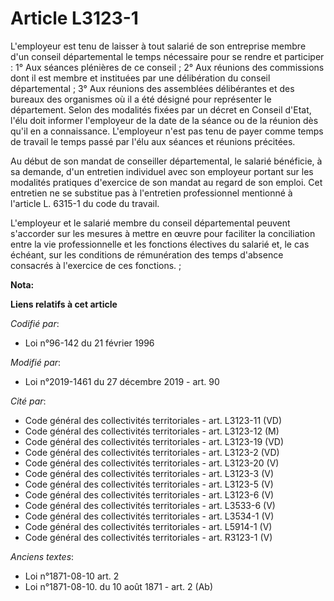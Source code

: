 # Article L3123-1

L'employeur est tenu de laisser à tout salarié de son entreprise membre d'un conseil départemental le temps nécessaire pour
se rendre et participer : 1° Aux séances plénières de ce conseil ; 2° Aux réunions des commissions dont il est membre et
instituées par une délibération du conseil départemental ; 3° Aux réunions des assemblées délibérantes et des bureaux des
organismes où il a été désigné pour représenter le département. Selon des modalités fixées par un décret en Conseil d'Etat,
l'élu doit informer l'employeur de la date de la séance ou de la réunion dès qu'il en a connaissance. L'employeur n'est pas
tenu de payer comme temps de travail le temps passé par l'élu aux séances et réunions précitées.

Au début de son mandat de conseiller départemental, le salarié bénéficie, à sa demande, d'un entretien individuel avec son
employeur portant sur les modalités pratiques d'exercice de son mandat au regard de son emploi. Cet entretien ne se substitue
pas à l'entretien professionnel mentionné à l'article L. 6315-1 du code du travail.

L'employeur et le salarié membre du conseil départemental peuvent s'accorder sur les mesures à mettre en œuvre pour faciliter
la conciliation entre la vie professionnelle et les fonctions électives du salarié et, le cas échéant, sur les conditions de
rémunération des temps d'absence consacrés à l'exercice de ces fonctions. ;

**Nota:**



**Liens relatifs à cet article**

_Codifié par_:

  - Loi n°96-142 du 21 février 1996

_Modifié par_:

  - Loi n°2019-1461 du 27 décembre 2019 - art. 90

_Cité par_:

  - Code général des collectivités territoriales - art. L3123-11 (VD)
  - Code général des collectivités territoriales - art. L3123-12 (M)
  - Code général des collectivités territoriales - art. L3123-19 (VD)
  - Code général des collectivités territoriales - art. L3123-2 (VD)
  - Code général des collectivités territoriales - art. L3123-20 (V)
  - Code général des collectivités territoriales - art. L3123-3 (V)
  - Code général des collectivités territoriales - art. L3123-5 (V)
  - Code général des collectivités territoriales - art. L3123-6 (V)
  - Code général des collectivités territoriales - art. L3533-6 (V)
  - Code général des collectivités territoriales - art. L3534-1 (V)
  - Code général des collectivités territoriales - art. L5914-1 (V)
  - Code général des collectivités territoriales - art. R3123-1 (V)

_Anciens textes_:

  - Loi n°1871-08-10 art. 2
  - Loi n°1871-08-10. du 10 août 1871 - art. 2 (Ab)
